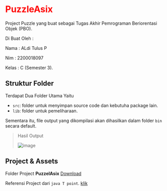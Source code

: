 <h1 style="color : red">PuzzleAsix</h1>

Project Puzzle yang buat sebagai Tugas Akhir Pemrograman Beriorentasi Objek (PBO).

Di Buat Oleh :

Nama   : ALdi Tulus P

Nim    : 2200018097

Kelas  : C (Semester 3).

## Struktur Folder

Terdapat Dua Folder Utama Yaitu

- `src`: folder untuk menyimpan source code dan kebutuha package lain.
- `lib`: folder untuk pemeliharaan.

Sementara itu, file output yang dikompilasi akan dihasilkan dalam folder `bin` secara default.
> Hasil Output
> 
> ![image](https://github.com/littleboy12/PuzzleASix/assets/75067698/23fe0cd6-1bee-4c37-bcc9-c062cff1a14e)


## Project & Assets

Folder Project  <b>PuzzelAsix</b> [Download](https://drive.google.com/file/d/1UU2uoktrah2Rzsej0Qqi-5EqKPPivGzD/view?usp=drive_link)

Referensi Project dari `java T point`.   [klik](https://www.javatpoint.com/Puzzle-Game)

